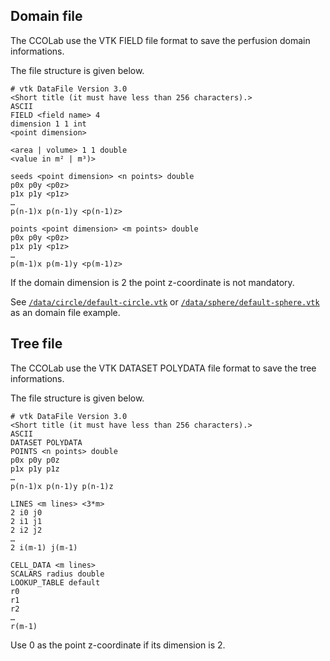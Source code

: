 ## Domain file

The CCOLab use the VTK FIELD file format to save the perfusion domain
informations.

The file structure is given below.

```
# vtk DataFile Version 3.0
<Short title (it must have less than 256 characters).>
ASCII
FIELD <field name> 4
dimension 1 1 int
<point dimension>

<area | volume> 1 1 double
<value in m² | m³)>

seeds <point dimension> <n points> double
p0x p0y <p0z>
p1x p1y <p1z>
…
p(n-1)x p(n-1)y <p(n-1)z>

points <point dimension> <m points> double
p0x p0y <p0z>
p1x p1y <p1z>
…
p(m-1)x p(m-1)y <p(m-1)z>
```

If the domain dimension is 2 the point z-coordinate is not mandatory.

See [`/data/circle/default-circle.vtk`](/data/circle/default-circle.vtk) or 
[`/data/sphere/default-sphere.vtk`](/data/sphere/default-sphere.vtk) as 
an domain file example.

## Tree file

The CCOLab use the VTK DATASET POLYDATA file format to save the tree
informations.

The file structure is given below.

```
# vtk DataFile Version 3.0
<Short title (it must have less than 256 characters).>
ASCII
DATASET POLYDATA
POINTS <n points> double
p0x p0y p0z
p1x p1y p1z
…
p(n-1)x p(n-1)y p(n-1)z

LINES <m lines> <3*m>
2 i0 j0
2 i1 j1
2 i2 j2
…
2 i(m-1) j(m-1)

CELL_DATA <m lines>
SCALARS radius double
LOOKUP_TABLE default
r0
r1
r2
…
r(m-1)
```

Use 0 as the point z-coordinate if its dimension is 2.